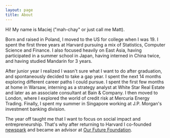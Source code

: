 ```yaml
---
layout: page
title: About
---
```


Hi! My name is Maciej ("mah-chay" or just call me Matt).

Born and raised in Poland, I moved to the US for college when I was 19. I spent the first three years at Harvard pursuing a mix of Statistics, Computer Science and Finance. I also focused heavily on East Asia, having participated in a summer school in Japan, having interned in China twice, and having studied Mandarin for 3 years.

After junior year I realized I wasn't sure what I want to do after graduation, and spontaneously decided to take a gap year. I spent the next 14 months exploring different career paths I could pursue. I spent the first few months at home in Warsaw, interning as a strategy analyst at White Star Real Estate and later as an associate consultant at Bain & Company. I then moved to London, where I explored the world of credit risk at Mercuria Energy Trading. Finally, I spent my summer in Singapore working at J.P. Morgan's investment banking division.

The year off taught me that I want to focus on social impact and entrepreneurship. That's why after returning to Harvard I co-founded <span class="bold">[newspark](https://newspark.us)</span> and became an advisor at <span class="bold">[Our Future Foundation](https://off.org.pl/en/)</span>.
